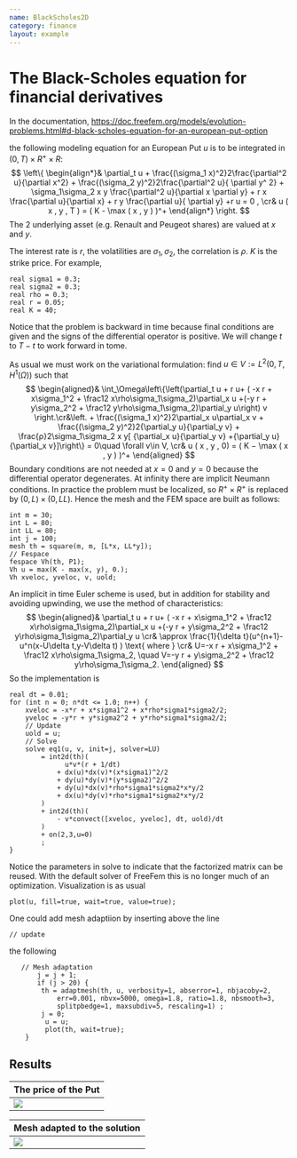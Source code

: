 ```yaml
---
name: BlackScholes2D
category: finance
layout: example
---
```


# The Black-Scholes equation for financial derivatives

In the documentation, 
https://doc.freefem.org/models/evolution-problems.html#d-black-scholes-equation-for-an-european-put-option

the following modeling equation for an European Put $u$ is to be integrated in  $( 0 , T ) \times R^+ \times R$:
$$
\left\{
\begin{align*}&
\partial_t u + \frac{(\sigma_1 x)^2}2\frac{\partial^2 u}{\partial x^2} + \frac{(\sigma_2 y)^2}2\frac{\partial^2 u}{ \partial y^ 2} + \sigma_1\sigma_2 x y \frac{\partial^2 u}{\partial x \partial y} + r x \frac{\partial u}{\partial x} + r y \frac{\partial u}{ \partial y} +r u = 0 ,
\cr&
u ( x , y , T ) = ( K - \max ( x , y ) )^+  
\end{align*}
\right.
$$
The 2 underlying asset (e.g. Renault and Peugeot shares) are valued at $x$ and $y$.

The interest rate is $r$, the volatilities are $\sigma_1,\sigma_2$, the correlation is $\rho$. $K$ is the strike price.
For example,
```freefem
real sigma1 = 0.3;
real sigma2 = 0.3;
real rho = 0.3;
real r = 0.05;
real K = 40;
```
Notice that the problem is backward in time because final conditions are given and the signs of the differential operator is positive.  We will change $t$ to $T-t$ to work forward in tome.

As usual we must work on the variational formulation: find $u\in V:=  L^2(0,T,H^1(\Omega))$ such that 
$$
\begin{aligned}&
\int_\Omega\left\{\left(\partial_t u + r u+ ( -x r + x\sigma_1^2 + \frac12 x\rho\sigma_1\sigma_2)\partial_x u +(-y r + y\sigma_2^2 + \frac12 y\rho\sigma_1\sigma_2)\partial_y u\right) v
\right.\cr&\left. + \frac{(\sigma_1 x)^2}2\partial_x u\partial_x v + \frac{(\sigma_2 y)^2}2{\partial_y u}{\partial_y v} + \frac{ρ}2\sigma_1\sigma_2 x y[ {\partial_x u}{\partial_y v}  +{\partial_y u}{\partial_x v}]\right\} = 0\quad \forall v\in V,
\cr&
u ( x , y , 0) = ( K − \max ( x , y ) )^+  
\end{aligned}
$$
Boundary conditions  are not needed at $x=0$ and $y=0$ because the differential operator degenerates. At infinity there are implicit Neumann conditions.  In practice the problem must be localized, so $R^+\times R^+$ is replaced by $(0,L)\times(0,LL)$. Hence the mesh and the FEM space are  built as follows:
```freefem
int m = 30;
int L = 80;
int LL = 80;
int j = 100;
mesh th = square(m, m, [L*x, LL*y]);
// Fespace
fespace Vh(th, P1);
Vh u = max(K - max(x, y), 0.);
Vh xveloc, yveloc, v, uold;
```
An implicit in time Euler scheme is used, but in addition for stability and avoiding upwinding, we use the method of characteristics:
$$
\begin{aligned}&
\partial_t u + r u+ ( -x r + x\sigma_1^2 + \frac12 x\rho\sigma_1\sigma_2)\partial_x u +(-y r + y\sigma_2^2 + \frac12 y\rho\sigma_1\sigma_2)\partial_y u
\cr&
\approx 
\frac{1}{\delta t}(u^{n+1}-u^n(x-U\delta t,y-V\delta t) ) \text{ where }
\cr&
U=-x r + x\sigma_1^2 + \frac12 x\rho\sigma_1\sigma_2,
\quad
V=-y r + y\sigma_2^2 + \frac12 y\rho\sigma_1\sigma_2.
\end{aligned}
$$
So the implementation is 
```freefem
real dt = 0.01;
for (int n = 0; n*dt <= 1.0; n++) {
    xveloc = -x*r + x*sigma1^2 + x*rho*sigma1*sigma2/2;
    yveloc = -y*r + y*sigma2^2 + y*rho*sigma1*sigma2/2;
    // Update
    uold = u;
    // Solve
    solve eq1(u, v, init=j, solver=LU)
        = int2d(th)(
              u*v*(r + 1/dt)
            + dx(u)*dx(v)*(x*sigma1)^2/2
            + dy(u)*dy(v)*(y*sigma2)^2/2
            + dy(u)*dx(v)*rho*sigma1*sigma2*x*y/2
            + dx(u)*dy(v)*rho*sigma1*sigma2*x*y/2
        )
        + int2d(th)(
            - v*convect([xveloc, yveloc], dt, uold)/dt
        )
        + on(2,3,u=0)
        ;
}
```
Notice the parameters in solve to indicate that the factorized matrix can be reused.  With the default solver of FreeFem this is no longer much of an optimization.
Visualization is as usual
```freefem
plot(u, fill=true, wait=true, value=true);
```
One could add mesh adaptiion by inserting above the line
```freefem 
// update
```
the following
```freefem
   // Mesh adaptation
       j = j + 1;
       if (j > 20) {
        th = adaptmesh(th, u, verbosity=1, abserror=1, nbjacoby=2,
            err=0.001, nbvx=5000, omega=1.8, ratio=1.8, nbsmooth=3,
            splitpbedge=1, maxsubdiv=5, rescaling=1) ;
        j = 0;
         u = u;
         plot(th, wait=true);
    }
```

## Results
| The price of the Put |
| -------------------- |
| ![][_solution]       |

| Mesh adapted to the solution |
| ---------------------------- |
| ![][_adaptedmesh]            |

[_solution]: https://raw.githubusercontent.com/phtournier/ffmdtest/refs/heads/main/md/figures/BlackScholes2D/solution.png
[_adaptedmesh]: https://raw.githubusercontent.com/phtournier/ffmdtest/refs/heads/main/md/figures/BlackScholes2D/adaptedmesh.png
